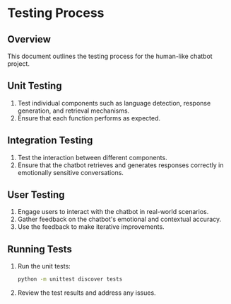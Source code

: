 # Testing Process

## Overview

This document outlines the testing process for the human-like chatbot project.

## Unit Testing

1. Test individual components such as language detection, response generation, and retrieval mechanisms.
2. Ensure that each function performs as expected.

## Integration Testing

1. Test the interaction between different components.
2. Ensure that the chatbot retrieves and generates responses correctly in emotionally sensitive conversations.

## User Testing

1. Engage users to interact with the chatbot in real-world scenarios.
2. Gather feedback on the chatbot's emotional and contextual accuracy.
3. Use the feedback to make iterative improvements.

## Running Tests

1. Run the unit tests:
   ```bash
   python -m unittest discover tests
   ```

2. Review the test results and address any issues.